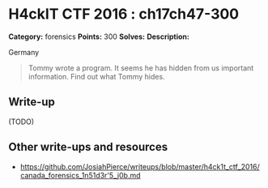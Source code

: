 # H4ckIT CTF 2016 : ch17ch47-300

**Category:** forensics
**Points:** 300
**Solves:**
**Description:**

Germany

> Tommy wrote a program. It seems he has hidden from us important information. Find out what Tommy hides.

## Write-up

(TODO)

## Other write-ups and resources

* https://github.com/JosiahPierce/writeups/blob/master/h4ck1t_ctf_2016/canada_forensics_1n51d3r'5_j0b.md

